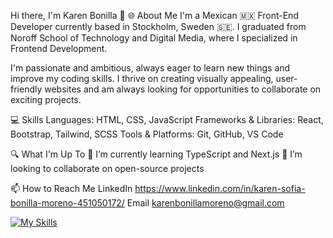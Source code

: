 Hi there, I'm Karen Bonilla 👋
🌐 About Me
I'm a Mexican 🇲🇽 Front-End Developer currently based in Stockholm, Sweden 🇸🇪. I graduated from Noroff School of Technology and Digital Media, where I specialized in Frontend Development.

I'm passionate and ambitious, always eager to learn new things and improve my coding skills. I thrive on creating visually appealing, user-friendly websites and am always looking for opportunities to collaborate on exciting projects.

💻 Skills
Languages: HTML, CSS, JavaScript
Frameworks & Libraries: React, Bootstrap, Tailwind, SCSS
Tools & Platforms: Git, GitHub, VS Code

🔍 What I'm Up To
🌱 I’m currently learning TypeScript and Next.js
👯 I’m looking to collaborate on open-source projects

📫 How to Reach Me
LinkedIn https://www.linkedin.com/in/karen-sofia-bonilla-moreno-451050172/
Email karenbonillamoreno@gmail.com

[![My Skills](https://skillicons.dev/icons?i=js,html,css,bootstrap,figma,react,tailwind)](https://skillicons.dev)







